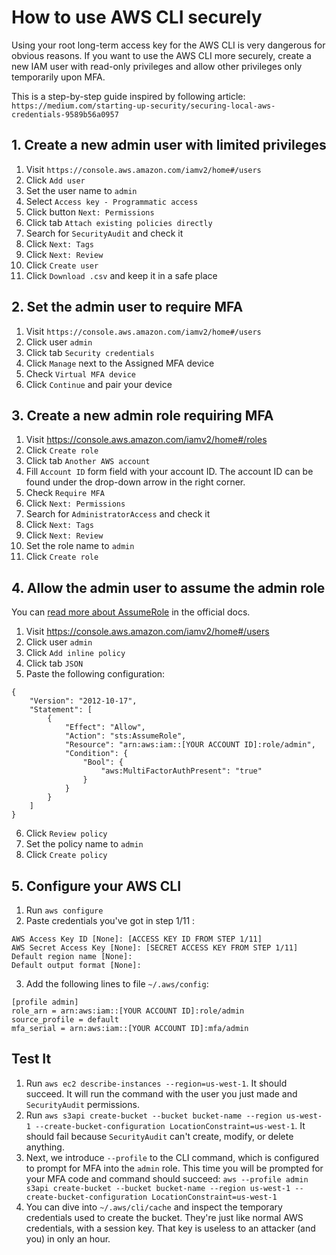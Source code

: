# How to use AWS CLI securely

Using your root long-term access key for the AWS CLI is very dangerous for obvious reasons. If you want to use the AWS CLI more securely, create a new IAM user with read-only privileges and allow other privileges only temporarily upon MFA.

This is a step-by-step guide inspired by following article:
`https://medium.com/starting-up-security/securing-local-aws-credentials-9589b56a0957`

## 1. Create a new admin user with limited privileges
1. Visit `https://console.aws.amazon.com/iamv2/home#/users`
2. Click `Add user`
3. Set the user name to `admin`
4. Select `Access key - Programmatic access`
5. Click button `Next: Permissions`
6. Click tab `Attach existing policies directly`
7. Search for `SecurityAudit` and check it
8. Click `Next: Tags`
9. Click `Next: Review`
10. Click `Create user`
11. Click `Download .csv` and keep it in a safe place

## 2. Set the admin user to require MFA
1. Visit `https://console.aws.amazon.com/iamv2/home#/users`
2. Click user `admin`
3. Click tab `Security credentials`
4. Click `Manage` next to the Assigned MFA device
5. Check `Virtual MFA device`
6. Click `Continue` and pair your device

## 3. Create a new admin role requiring MFA
1. Visit https://console.aws.amazon.com/iamv2/home#/roles
2. Click `Create role`
3. Click tab `Another AWS account`
4. Fill `Account ID` form field with your account ID. The account ID can be found under the drop-down arrow in the right corner.
5. Check `Require MFA`
6. Click `Next: Permissions`
7. Search for `AdministratorAccess` and check it
8. Click `Next: Tags`
9. Click `Next: Review`
10. Set the role name to `admin`
11. Click `Create role`

## 4. Allow the admin user to assume the admin role
You can [read more about AssumeRole](https://docs.aws.amazon.com/STS/latest/APIReference/API_AssumeRole.html) in the official docs.
1. Visit https://console.aws.amazon.com/iamv2/home#/users
2. Click user `admin`
3. Click `Add inline policy`
4. Click tab `JSON`
5. Paste the following configuration:
```
{
    "Version": "2012-10-17",
    "Statement": [
        {
            "Effect": "Allow",
            "Action": "sts:AssumeRole",
            "Resource": "arn:aws:iam::[YOUR ACCOUNT ID]:role/admin",
            "Condition": {
                "Bool": {
                    "aws:MultiFactorAuthPresent": "true"
                }
            }
        }
    ]
}
```
6. Click `Review policy`
7. Set the policy name to `admin`
8. Click `Create policy`

## 5. Configure your AWS CLI
1. Run `aws configure`
2. Paste credentials you've got in step 1/11 :
```
AWS Access Key ID [None]: [ACCESS KEY ID FROM STEP 1/11]
AWS Secret Access Key [None]: [SECRET ACCESS KEY FROM STEP 1/11]
Default region name [None]: 
Default output format [None]: 
```
3. Add the following lines to file `~/.aws/config`:
```
[profile admin]
role_arn = arn:aws:iam::[YOUR ACCOUNT ID]:role/admin
source_profile = default
mfa_serial = arn:aws:iam::[YOUR ACCOUNT ID]:mfa/admin
```

## Test It
1. Run `aws ec2 describe-instances --region=us-west-1`. It should succeed. It will run the command with the user you just made and `SecurityAudit` permissions.
2. Run `aws s3api create-bucket --bucket bucket-name --region us-west-1 --create-bucket-configuration LocationConstraint=us-west-1`. It should fail because `SecurityAudit` can't create, modify, or delete anything.
3. Next, we introduce `--profile` to the CLI command, which is configured to prompt for MFA into the `admin` role. This time you will be prompted for your MFA code and command should succeed:
`aws --profile admin s3api create-bucket --bucket bucket-name --region us-west-1 --create-bucket-configuration LocationConstraint=us-west-1`
4. You can dive into `~/.aws/cli/cache` and inspect the temporary credentials used to create the bucket. They're just like normal AWS credentials, with a session key. That key is useless to an attacker (and you) in only an hour.
